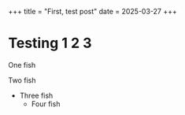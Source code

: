 +++
title = "First, test post"
date = 2025-03-27
+++


# Testing 1 2 3

One fish

Two fish

- Three fish
    - Four fish

